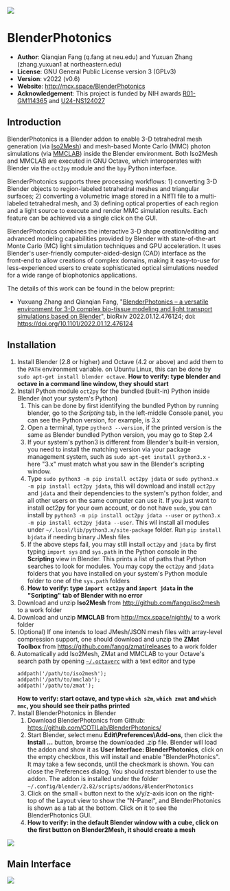 ![](http://neurojson.org/wiki/upload/blenderphotonics_header.png)

BlenderPhotonics
========================

-   **Author**: Qianqian Fang (q.fang at neu.edu) and Yuxuan Zhang (zhang.yuxuan1 at northeastern.edu)
-   **License**: GNU General Public License version 3 (GPLv3)
-   **Version**: v2022 (v0.6)
-   **Website**: <http://mcx.space/BlenderPhotonics>
-   **Acknowledgement**: This project is funded by NIH awards 
      [R01-GM114365](https://grantome.com/grant/NIH/R01-GM114365-06) and 
      [U24-NS124027](https://reporter.nih.gov/search/dXkcyoaEQkaRrkpQoOnEBw/project-details/10308329)

Introduction
-------------
BlenderPhotonics is a Blender addon to enable 3-D tetrahedral mesh generation (via [Iso2Mesh](http://iso2mesh.sf.net))
and mesh-based Monte Carlo (MMC) photon simulations (via [MMCLAB](http://mcx.space/wiki/?Learn#mmclab)) inside
the Blender environment. Both Iso2Mesh and MMCLAB are executed in GNU Octave, which interoperates with Blender
via the `oct2py` module and the `bpy` Python interface.

BlenderPhotonics supports three processing workflows: 1) converting 3-D Blender objects to region-labeled
tetrahedral meshes and triangular surfaces; 2) converting a volumetric image stored in a NIfTI file to a
multi-labeled tetrahedral mesh, and 3) defining optical properties of each region and a light source to
execute and render MMC simulation results. Each feature can be achieved via a single click on the GUI.

BlenderPhotonics combines the interactive 3-D shape creation/editing and advanced modeling capabilities 
provided by Blender with state-of-the-art Monte Carlo (MC) light simulation techniques and GPU acceleration. 
It uses Blender's user-friendly computer-aided-design (CAD) interface as the front-end to allow creations 
of complex domains, making it easy-to-use for less-experienced users to create sophisticated optical
simulations needed for a wide range of biophotonics applications.

The details of this work can be found in the below preprint:

- Yuxuang Zhang and Qianqian Fang, "[BlenderPhotonics – a versatile environment for 3-D complex bio-tissue
  modeling and light transport simulations based on Blender](https://doi.org/10.1101/2022.01.12.476124)", 
  bioRxiv 2022.01.12.476124; doi: https://doi.org/10.1101/2022.01.12.476124

Installation
-------------

1. Install Blender (2.8 or higher) and Octave (4.2 or above) and add them to the `PATH` environment variable.
   on Ubuntu Linux, this can be done by `sudo apt-get install blender octave`. 
   **How to verify: type blender and octave in a command line window, they should start**
2. Install Python module `oct2py` for the bundled (built-in) Python inside Blender (not your system's Python)
    1. This can be done by first identifying the bundled Python by running blender, go to the 
       *Scripting* tab, in the left-middle Console panel, you can see the Python version, for example, is 3.x
    2. Open a terminal, type `python3 --version`, if the printed version is the same as Blender bundled Python 
       version, you may go to Step 2.4
    3. If your system's python3 is different from Blender's built-in version, you need to install the matching
       version via your package management system, such as `sudo apt-get install python3.x` - here "3.x" must
       match what you saw in the Blender's scripting window.
    4. Type `sudo python3 -m pip install oct2py jdata` or `sudo python3.x -m pip install oct2py jdata`, this will
       download and install `oct2py` and `jdata` and their dependencies to the system's python folder, and all
       other users on the same computer can use it. If you just want to install oct2py for your own account, 
       or do not have `sudo`, you can install by `python3 -m pip install oct2py jdata --user` or 
       `python3.x -m pip install oct2py jdata --user`. This wil install all modules
       under `~/.local/lib/python3.x/site-package` folder. Run `pip install bjdata` if needing binary JMesh files
    5. If the above steps fail, you may still install `oct2py` and `jdata` by first typing `import sys` and 
       `sys.path` in the Python console in the **Scripting** view in Blender. This prints a list of paths that
       Python searches to look for modules. You may copy the `oct2py` and `jdata` folders that you have installed
       on your system's Python module folder to one of the `sys.path` folders
    6. **How to verify: type `import oct2py` and `import jdata` in the "Scripting" tab of Blender with no error**
3. Download and unzip **Iso2Mesh** from http://github.com/fangq/iso2mesh to a work folder
4. Download and unzip **MMCLAB** from http://mcx.space/nightly/ to a work folder
5. (Optional) If one intends to load JMesh/JSON mesh files with array-level compression support, one should 
   download and unzip the **ZMat Toolbox** from https://github.com/fangq/zmat/releases to a work folder
6. Automatically add Iso2Mesh, ZMat and MMCLAB to your Octave's search path by opening 
   [`~/.octaverc`](https://octave.org/doc/v4.2.1/Startup-Files.html) with a 
   text editor and type
   ```
   addpath('/path/to/iso2mesh');
   addpath('/path/to/mmclab');
   addpath('/path/to/zmat');
   ```
   **How to verify: start octave, and type `which s2m`, `which zmat` and `which mmc`, you should see their paths printed**
7. Install BlenderPhotonics in Blender
    1. Download BlenderPhotonics from Github: https://github.com/COTILab/BlenderPhotonics/
    2. Start Blender, select menu **Edit\Preferences\Add-ons**, then click the **Install ...** button, browse
       the downloaded .zip file. Blender will load the addon and show it as **User Interface: BlenderPhotonics**, 
       click on the empty checkbox, this will install and enable "BlenderPhotonics". It may take a few seconds, until
       the checkmark is shown. You can close the Preferences dialog. You should restart blender to use the addon.
       The addon is installed under the folder `~/.config/blender/2.82/scripts/addons/BlenderPhotonics`
    3. Click on the small `<` button next to the x/y/z-axis icon on the right-top of the Layout view to show the 
       "N-Panel", and BlenderPhotonics is shown as a tab at the bottom. Click on it to see the BlenderPhotonics GUI.
    4. **How to verify: in the default Blender window with a cube, click on the first button on Blender2Mesh, 
       it should create a mesh**

![](http://neurojson.org/wiki/upload/blenderphotonics_install.png)

Main Interface
-------------
![](http://neurojson.org/wiki/upload/blenderphotonics_menu.png)

